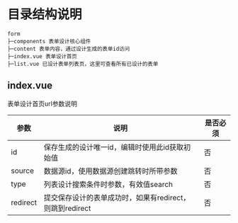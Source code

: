 # 目录结构说明

```text
form
├─components 表单设计核心组件
├─content 表单内容，通过设计生成的表单id访问
├─index.vue 表单设计首页
├─list.vue 已设计表单列表页，这里可查看所有已设计的表单 
```

## index.vue
表单设计首页url参数说明

| 参数       | 说明                                   | 是否必须 |
|----------|--------------------------------------|------|
| id       | 保存生成的设计唯一id，编辑时使用此id获取初始值            | 否    |
| source   | 数据源id，使用数据源创建跳转时所带参数                 | 否    |
| type     | 列表设计搜索条件时参数，有效值search                | 否    |
| redirect | 提交保存设计的表单成功时，如果有redirect，则跳到redirect | 否    |
